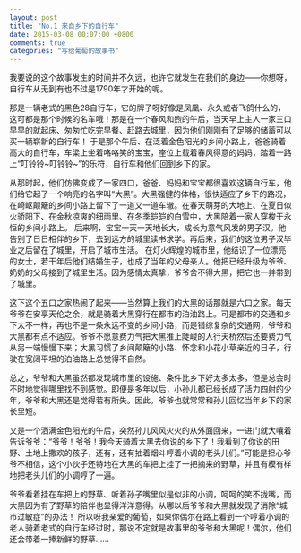 ```yaml
---
layout: post
title: "No.1 来自乡下的自行车"
date: 2015-03-08 00:07:00 +0800
comments: true
categories: "写给葡萄的故事书"
---
```

我要说的这个故事发生的时间并不久远，也许它就发生在我们的身边——你想呀，自行车从无到有也不过是1790年才开始的呢。
	
那是一辆老式的黑色28自行车，它的牌子呀好像是凤凰、永久或者飞鸽什么的，这可都是那个时候的名车哦！那是在一个春风和煦的午后，当天早上主人一家三口早早的就起床、匆匆忙吃完早餐、赶路去城里，因为他们刚刚有了足够的储蓄可以买一辆崭新的自行车！
于是那个午后、在泛着金色阳光的乡间小路上，爸爸骑着高大的自行车，车梁上坐着咯咯笑的宝宝，座位上载着春风得意的妈妈，踏着一路上“叮铃铃~叮铃铃~”的乐符，自行车和他们回到乡下的家。

从那时起，他们仿佛变成了一家四口，爸爸、妈妈和宝宝都很喜欢这辆自行车，他们给它起了一个响亮的名字叫“大黑”。大黑强健的体格，很快适应了乡下的路况，在崎岖颠簸的乡间小路上留下了一道又一道车辙。在春天萌芽的大地上、在夏日似火骄阳下、在金秋凉爽的细雨里、在冬季皑皑的白雪中，大黑陪着一家人穿梭于永恒的乡间小路上。
后来啊，宝宝一天一天地长大，成长为意气风发的男子汉。他告别了日日相伴的乡下，去到远方的城里读书求学。再后来，我们的这位男子汉毕业之后留在了城里，开启了城市生活。
在灯火辉煌的城市里，他结识了一位漂亮的女士，若干年后他们结婚生子，也成了当年的父母亲人。他把已经升级为爷爷、奶奶的父母接到了城里生活。因为感情太真挚，爷爷舍不得大黑，把它也一并带到了城里。

这下这个五口之家热闹了起来——当然算上我们的大黑的话那就是六口之家。每天爷爷在安享天伦之余，就是骑着大黑穿行在都市的泊油路上。可是都市的交通和乡下太不一样，再也不是一条永远不变的乡间小路，而是错综复杂的交通网，爷爷和大黑都有点不适应。爷爷不愿意费力气把大黑推上陡峻的人行天桥然后还要费力气从另一端慢慢下来；大黑习惯了乡间颠簸的小路、怀念和小花小草亲近的日子，行驶在宽阔平坦的泊油路上总觉得不自然。

总之，爷爷和大黑虽然都发现城市里的设施、条件比乡下好太多太多，但是总会时不时地觉得哪里找不到感觉。即便是多年以后，小孙儿都已经长成了活力四射的少年，爷爷和大黑还是觉得若有所失。因此，爷爷也就常常和孙儿回忆当年乡下的家长里短。

又是一个洒满金色阳光的午后，突然孙儿风风火火的从外面回来，一进门就大嚷着告诉爷爷：“爷爷！爷爷！我今天骑着大黑去你说的乡下了！我看到了你说的田野、土地上撒欢的孩子，还有，还有抽着烟斗哼着小调的老头儿们。”可能是担心爷爷不相信，这个小伙子还特地在大黑的车把上挂了一把摘来的野草，并且有模有样地把老头儿们的小调哼了一遍。

爷爷看着挂在车把上的野草、听着孙子嘴里似是似非的小调，呵呵的笑不拢嘴，而大黑因为有了野草的陪伴也显得洋洋意得。从哪以后爷爷和大黑就发现了消除“城市过敏症”的办法！
所以呀我亲爱的葡萄，如果你偶尔在路上看到一个哼着小调的老人骑着老式的自行车经过时，那说不定就是故事里的爷爷和大黑呢！偶尔，他们还会带着一捧新鲜的野草……